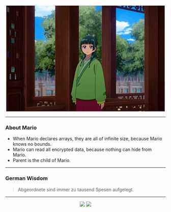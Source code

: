 <p align="center">
  <img src="assets/maomao.gif" />
</p>

---

### About Mario
- When Mario declares arrays, they are all of infinite size, because Mario knows no bounds.
- Mario can read all encrypted data, because nothing can hide from Mario.
- Parent is the child of Mario.

---

### German Wisdom
> Abgeordnete sind immer zu tausend Spesen aufgelegt.

---

<p align="center">
  <a>
    <img height="180em" src="https://github-readme-stats-eight-theta.vercel.app/api?username=Torfkopp&show_icons=true&theme=dark&include_all_commits=true&count_private=true"/>
  </a>
  <a href="https://github.com/Torfkopp?tab=repositories">
    <img height="180em" src="https://github-readme-stats-eight-theta.vercel.app/api/top-langs/?username=torfkopp&layout=compact&theme=dark&langs_count=8&hide=java"/>
  </a>
</p>
